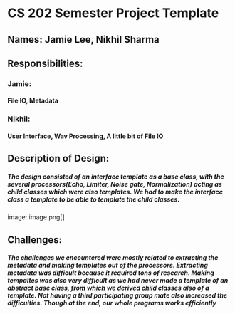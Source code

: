 # CS 202 Semester Project Template
## Names: Jamie Lee, Nikhil Sharma
## Responsibilities: 

### Jamie:
#### File IO, Metadata
### Nikhil:
#### User Interface, Wav Processing, A little bit of File IO

## Description of Design:
##### The _design_ consisted of an interface template as a base class, with the several processors(Echo, Limiter, Noise gate, Normalization) acting as child classes which were also templates. We had to make the interface class a template to be able to template the child classes.
image::image.png[]
## Challenges:
##### The _challenges_ we encountered were mostly related to extracting the metadata and making templates out of the processors. Extracting metadata was difficult because it required tons of research. Making tempaltes was also very difficult as we had never made a template of an abstract base class, from which we derived child classes also of a template. **Not** having a third participating group mate also increased the difficulties. ***Though at the end, our whole programs works efficiently***
